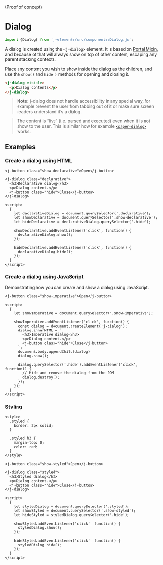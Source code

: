 <!--imports
/node_modules/j-elements/src/components/Dialog.js
/node_modules/j-elements/src/components/Button.js
-->

<maturity-badge poc>(Proof of concept)</maturity-badge>

# Dialog

```javascript
import {Dialog} from 'j-elements/src/components/Dialog.js';
```

A dialog is created using the `<j-dialog>` element. It is based on [Portal Mixin](/util/portal), and because of that will always show on top of other content, escaping any parent stacking contexts.

Place any content you wish to show inside the dialog as the children, and use the `show()` and `hide()` methods for opening and closing it.

```html
<j-dialog visible>
  <p>Dialog contents</p>
</j-dialog>
```

> **Note:** j-dialog does not handle accessibility in any special way, for example prevent the user from tabbing out of it or make sure screen readers understand it’s a dialog.

> The content is “live” (i.e. parsed and executed) even when it is not show to the user. This is similar how for example [`<paper-dialog>`](https://www.webcomponents.org/element/PolymerElements/paper-dialog) works.

## Examples

### Create a dialog using HTML

```html,live
<j-button class="show-declarative">Open</j-button>

<j-dialog class="declarative">
  <h3>Declarative dialog</h3>
  <p>Dialog content.</p>
  <j-button class="hide">Close</j-button>
</j-dialog>

<script>
  {
    let declarativeDialog = document.querySelector('.declarative');
    let showDeclarative = document.querySelector('.show-declarative');
    let hideDeclarative = declarativeDialog.querySelector('.hide');

    showDeclarative.addEventListener('click', function() {
      declarativeDialog.show();
    });

    hideDeclarative.addEventListener('click', function() {
      declarativeDialog.hide();
    });
  }
</script>
```


### Create a dialog using JavaScript

Demonstrating how you can create and show a dialog using JavaScript.

```html,live
<j-button class="show-imperative">Open</j-button>

<script>
  {
    let showImperative = document.querySelector('.show-imperative');

    showImperative.addEventListener('click', function() {
      const dialog = document.createElement('j-dialog');
      dialog.innerHTML = `
        <h3>Imperative dialog</h3>
        <p>Dialog content.</p>
        <j-button class="hide">Close</j-button>
      `;
      document.body.appendChild(dialog);
      dialog.show();

      dialog.querySelector('.hide').addEventListener('click', function() {
        // Hide and remove the dialog from the DOM
        dialog.destroy();
      });
    });
  }
</script>
```


### Styling

```html,live
<style>
  .styled {
    border: 2px solid;
  }

  .styled h3 {
    margin-top: 0;
    color: red;
  }
</style>

<j-button class="show-styled">Open</j-button>

<j-dialog class="styled">
  <h3>Styled dialog</h3>
  <p>Dialog content.</p>
  <j-button class="hide">Close</j-button>
</j-dialog>

<script>
  {
    let styledDialog = document.querySelector('.styled');
    let showStyled = document.querySelector('.show-styled');
    let hideStyled = styledDialog.querySelector('.hide');

    showStyled.addEventListener('click', function() {
      styledDialog.show();
    });

    hideStyled.addEventListener('click', function() {
      styledDialog.hide();
    });
  }
</script>
```
